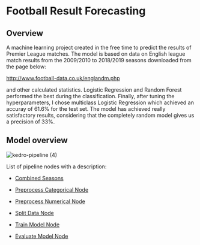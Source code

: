 # Football Result Forecasting

## Overview
A machine learning project created in the free time to predict the results of Premier League matches.
The model is based on data on English league match results from the 2009/2010 to 2018/2019 seasons downloaded from the page below:

http://www.football-data.co.uk/englandm.php

and other calculated statistics.
Logistic Regression and Random Forest performed the best during the classification. Finally, after tuning the hyperparameters, I chose multiclass Logistic Regression which achieved an accuray of 61.6% for the test set.
The model has achieved really satisfactory results, considering that the completely random model gives us a precision of 33%.
## Model overview

![kedro-pipeline (4)](https://user-images.githubusercontent.com/81774440/156662253-c02ed9bb-7a7c-445c-9fa5-0641d259da14.png)


List of pipeline nodes with a description:
- [Combined Seasons]()

- [Preprocess Categorical Node](https://github.com/SzymonCogiel/Premier-League-Matches-Forecasting/tree/master/src/Football_Result_Forecasting/pipelines/data_processing)

- [Preprocess Numerical Node](https://github.com/SzymonCogiel/Premier-League-Matches-Forecasting/tree/master/src/Football_Result_Forecasting/pipelines/data_processing)

- [Split Data Node](https://github.com/SzymonCogiel/Premier-League-Matches-Forecasting/tree/master/src/Football_Result_Forecasting/pipelines/data_science)

- [Train Model Node](https://github.com/SzymonCogiel/Premier-League-Matches-Forecasting/tree/master/src/Football_Result_Forecasting/pipelines/data_science)

- [Evaluate Model Node](https://github.com/SzymonCogiel/Premier-League-Matches-Forecasting/tree/master/src/Football_Result_Forecasting/pipelines/data_science)

